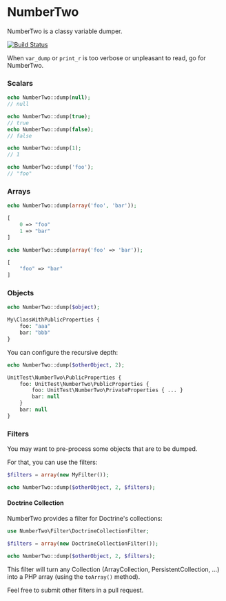 # NumberTwo

NumberTwo is a classy variable dumper.

[![Build Status](https://travis-ci.org/mnapoli/NumberTwo.png?branch=master)](https://travis-ci.org/mnapoli/NumberTwo)

When `var_dump` or `print_r` is too verbose or unpleasant to read, go for NumberTwo.

### Scalars

```php
echo NumberTwo::dump(null);
// null

echo NumberTwo::dump(true);
// true
echo NumberTwo::dump(false);
// false

echo NumberTwo::dump(1);
// 1

echo NumberTwo::dump('foo');
// "foo"
```

### Arrays

```php
echo NumberTwo::dump(array('foo', 'bar'));
```

```php
[
    0 => "foo"
    1 => "bar"
]
```

```php
echo NumberTwo::dump(array('foo' => 'bar'));
```

```php
[
    "foo" => "bar"
]
```

### Objects

```php
echo NumberTwo::dump($object);
```

```php
My\ClassWithPublicProperties {
    foo: "aaa"
    bar: "bbb"
}
```

You can configure the recursive depth:

```php
echo NumberTwo::dump($otherObject, 2);
```

```php
UnitTest\NumberTwo\PublicProperties {
    foo: UnitTest\NumberTwo\PublicProperties {
        foo: UnitTest\NumberTwo\PrivateProperties { ... }
        bar: null
    }
    bar: null
}
```

### Filters

You may want to pre-process some objects that are to be dumped.

For that, you can use the filters:

```php
$filters = array(new MyFilter());

echo NumberTwo::dump($otherObject, 2, $filters);
```

#### Doctrine Collection

NumberTwo provides a filter for Doctrine's collections:

```php
use NumberTwo\Filter\DoctrineCollectionFilter;

$filters = array(new DoctrineCollectionFilter());

echo NumberTwo::dump($otherObject, 2, $filters);
```

This filter will turn any Collection (ArrayCollection, PersistentCollection, …) into a PHP array (using the `toArray()` method).

Feel free to submit other filters in a pull request.
